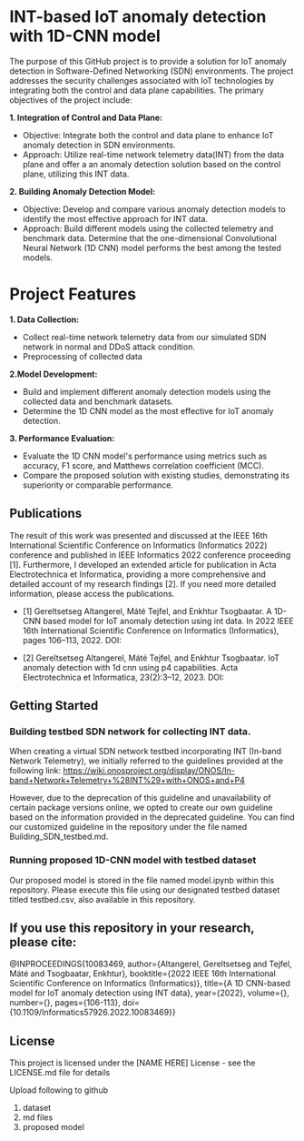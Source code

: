 # INT-based IoT anomaly detection with 1D-CNN model



The purpose of this GitHub project is to provide a solution for IoT anomaly detection in Software-Defined Networking (SDN) environments. The project addresses the security challenges associated with IoT technologies by integrating both the control and data plane capabilities. 
The primary objectives of the project include:


 **1. Integration of Control and Data Plane:**
 
- Objective: Integrate both the control and data plane to enhance IoT anomaly detection in SDN environments.
- Approach: Utilize real-time network telemetry data(INT) from the data plane and offer a an anomaly detection solution based on the control plane, utilizing this INT data.


**2. Building Anomaly Detection Model:**

- Objective: Develop and compare various anomaly detection models to identify the most effective approach for INT data.
- Approach: Build different models using the collected telemetry and benchmark data. Determine that the one-dimensional Convolutional Neural Network (1D CNN) model performs the best among the tested models.

# Project Features
**1. Data Collection:**

- Collect real-time network telemetry data from our simulated SDN network in normal and DDoS attack condition.
- Preprocessing of collected data 

**2.Model Development:**

- Build and implement different anomaly detection models using the collected data and benchmark datasets. 
- Determine the 1D CNN model as the most effective for IoT anomaly detection.

**3. Performance Evaluation:**

- Evaluate the 1D CNN model's performance using metrics such as accuracy, F1 score, and Matthews correlation coefficient (MCC).
- Compare the proposed solution with existing studies, demonstrating its superiority or comparable performance.

## Publications

The result of this work was presented and discussed at the IEEE 16th International Scientific Conference on Informatics (Informatics 2022) conference and published in IEEE Informatics 2022 conference proceeding [1]. Furthermore, I developed
an extended article for publication in Acta Electrotechnica et Informatica, providing a more comprehensive and detailed account of my research findings [2]. If you need more detailed information, please access the publications. 


- [1] Gereltsetseg Altangerel, Máté Tejfel, and Enkhtur Tsogbaatar. A 1D-CNN based model for IoT anomaly detection using int data. In 2022 IEEE 16th International Scientific Conference on Informatics (Informatics), pages 106–113, 2022. DOI: 

- [2] Gereltsetseg Altangerel, Máté Tejfel, and Enkhtur Tsogbaatar. IoT anomaly detection with 1d cnn using p4 capabilities. Acta Electrotechnica et Informatica, 23(2):3–12, 2023. DOI: 




## Getting Started

### Building testbed SDN network for collecting INT data. 

When creating a virtual SDN network testbed incorporating INT (In-band Network Telemetry), we initially referred to the guidelines provided at the following link: https://wiki.onosproject.org/display/ONOS/In-band+Network+Telemetry+%28INT%29+with+ONOS+and+P4

However, due to the deprecation of this guideline and unavailability of certain package versions online, we opted to create our own guideline based on the information provided in the deprecated guideline. You can find our customized guideline in the repository under the file named Building_SDN_testbed.md.



### Running proposed 1D-CNN model with testbed dataset

Our proposed model is stored in the file named model.ipynb within this repository. Please execute this file using our designated testbed dataset titled testbed.csv, also available in this repository.

## If you use this repository in your research, please cite:

@INPROCEEDINGS{10083469,
  author={Altangerel, Gereltsetseg and Tejfel, Máté and Tsogbaatar, Enkhtur},
  booktitle={2022 IEEE 16th International Scientific Conference on Informatics (Informatics)}, 
  title={A 1D CNN-based model for IoT anomaly detection using INT data}, 
  year={2022},
  volume={},
  number={},
  pages={106-113},
  doi={10.1109/Informatics57926.2022.10083469}}


## License

This project is licensed under the [NAME HERE] License - see the LICENSE.md file for details


Upload following to github 

1. dataset
2. md files
3. proposed model 



